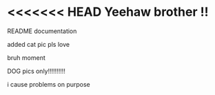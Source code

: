 <<<<<<< HEAD
Yeehaw brother !! 
=======
README documentation

added cat pic pls love 

bruh moment

DOG pics only!!!!!!!!!!

i cause problems on purpose
